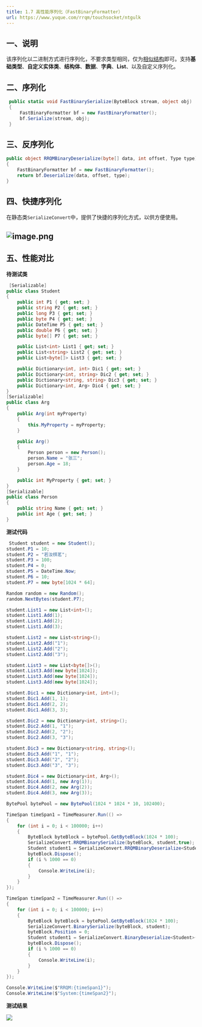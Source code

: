 ```yaml
---
title: 1.7 高性能序列化（FastBinaryFormatter）
url: https://www.yuque.com/rrqm/touchsocket/ntgulk
---
```


<a name="C8xzN"></a>

## 一、说明

该序列化以二进制方式进行序列化，不要求类型相同，仅为[相似结构](https://www.yuque.com/eo2w71/rrqm/d104f4159d543b4ae28db195ef623cf7#Y0Cko)即可。支持**基础类型**、**自定义实体类**、**结构体**、**数据**、**字典**、**List**、以及自定义序列化。
[
](https://www.nuget.org/packages/RRQMCore/) <a name="M8Mrr"></a>

## 二、序列化

```csharp
 public static void FastBinarySerialize(ByteBlock stream, object obj)
 {
     FastBinaryFormatter bf = new FastBinaryFormatter();
     bf.Serialize(stream, obj);
 }
```

<a name="UdZ2x"></a>

## 三、反序列化

```csharp
public object RRQMBinaryDeserialize(byte[] data, int offset, Type type)
{
    FastBinaryFormatter bf = new FastBinaryFormatter();
    return bf.Deserialize(data, offset, type);
}
```

<a name="lvRQT"></a>

## 四、快捷序列化

在静态类`SerializeConvert`中，提供了快捷的序列化方式，以供方便使用。 <a name="nZdAR"></a>

## ![image.png](..\assets\ntgulk\1663812694768-3b2d4cb6-c589-4479-9f9b-222a9ab65991.png)

<a name="Pt9Zk"></a>

##

<a name="G62kR"></a>

## 五、性能对比

**待测试类**

```csharp
 [Serializable]
public class Student
{
    public int P1 { get; set; }
    public string P2 { get; set; }
    public long P3 { get; set; }
    public byte P4 { get; set; }
    public DateTime P5 { get; set; }
    public double P6 { get; set; }
    public byte[] P7 { get; set; }

    public List<int> List1 { get; set; }
    public List<string> List2 { get; set; }
    public List<byte[]> List3 { get; set; }

    public Dictionary<int, int> Dic1 { get; set; }
    public Dictionary<int, string> Dic2 { get; set; }
    public Dictionary<string, string> Dic3 { get; set; }
    public Dictionary<int, Arg> Dic4 { get; set; }
}
[Serializable]
public class Arg
{
    public Arg(int myProperty)
    {
        this.MyProperty = myProperty;
    }

    public Arg()
    {
        Person person = new Person();
        person.Name = "张三";
        person.Age = 18;
    }

    public int MyProperty { get; set; }
}
[Serializable]
public class Person
{
    public string Name { get; set; }
    public int Age { get; set; }
}
```

**测试代码**

```csharp
 Student student = new Student();
student.P1 = 10;
student.P2 = "若汝棋茗";
student.P3 = 100;
student.P4 = 0;
student.P5 = DateTime.Now;
student.P6 = 10;
student.P7 = new byte[1024 * 64];

Random random = new Random();
random.NextBytes(student.P7);

student.List1 = new List<int>();
student.List1.Add(1);
student.List1.Add(2);
student.List1.Add(3);

student.List2 = new List<string>();
student.List2.Add("1");
student.List2.Add("2");
student.List2.Add("3");

student.List3 = new List<byte[]>();
student.List3.Add(new byte[1024]);
student.List3.Add(new byte[1024]);
student.List3.Add(new byte[1024]);

student.Dic1 = new Dictionary<int, int>();
student.Dic1.Add(1, 1);
student.Dic1.Add(2, 2);
student.Dic1.Add(3, 3);

student.Dic2 = new Dictionary<int, string>();
student.Dic2.Add(1, "1");
student.Dic2.Add(2, "2");
student.Dic2.Add(3, "3");

student.Dic3 = new Dictionary<string, string>();
student.Dic3.Add("1", "1");
student.Dic3.Add("2", "2");
student.Dic3.Add("3", "3");

student.Dic4 = new Dictionary<int, Arg>();
student.Dic4.Add(1, new Arg(1));
student.Dic4.Add(2, new Arg(2));
student.Dic4.Add(3, new Arg(3));

BytePool bytePool = new BytePool(1024 * 1024 * 10, 102400);

TimeSpan timeSpan1 = TimeMeasurer.Run(() =>
{
    for (int i = 0; i < 100000; i++)
    {
        ByteBlock byteBlock = bytePool.GetByteBlock(1024 * 100);
        SerializeConvert.RRQMBinarySerialize(byteBlock, student,true);
        Student student1 = SerializeConvert.RRQMBinaryDeserialize<Student>(byteBlock.Buffer,
        byteBlock.Dispose();
        if (i % 1000 == 0)
        {
            Console.WriteLine(i);
        }
    }
});

TimeSpan timeSpan2 = TimeMeasurer.Run(() =>
{
    for (int i = 0; i < 100000; i++)
    {
        ByteBlock byteBlock = bytePool.GetByteBlock(1024 * 100);
        SerializeConvert.BinarySerialize(byteBlock, student);
        byteBlock.Position = 0;
        Student student1 = SerializeConvert.BinaryDeserialize<Student>(byteBlock);
        byteBlock.Dispose();
        if (i % 1000 == 0)
        {
            Console.WriteLine(i);
        }
    }
});

Console.WriteLine($"RRQM:{timeSpan1}");
Console.WriteLine($"System:{timeSpan2}");
```

**测试结果**

![](..\assets\ntgulk\787c262d6b61cdba0d8ee2f5a4239d8f.png)
